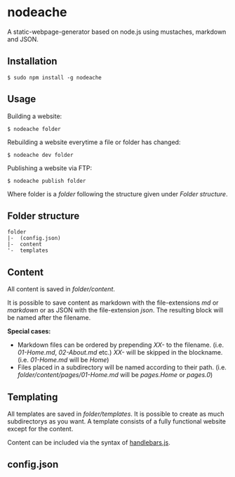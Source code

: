 nodeache
========

A static-webpage-generator based on node.js using mustaches, markdown and JSON.

Installation
------------

    $ sudo npm install -g nodeache
    
Usage
-----

Building a website:

    $ nodeache folder
    
Rebuilding a website everytime a file or folder has changed:

    $ nodeache dev folder
    
Publishing a website via FTP:

    $ nodeache publish folder
    
Where folder is a *folder* following the structure given under *Folder structure*.

Folder structure
----------------

    folder
    |-  (config.json)
    |-  content
    '-  templates
    
Content
-------

All content is saved in *folder/content*. 

It is possible to save content as markdown with the file-extensions *md* or *markdown* or as JSON with the file-extension *json*. The resulting block will be named after the filename.

**Special cases:**

* Markdown files can be ordered by prepending *XX-* to the filename. (i.e. *01-Home.md*, *02-About.md* etc.) *XX-* will be skipped in the blockname. (i.e. *01-Home.md* will be *Home*)
* Files placed in a subdirectory will be named according to their path. (i.e. *folder/content/pages/01-Home.md* will be *pages.Home* or *pages.0*)

Templating
----------

All templates are saved in *folder/templates*. It is possible to create as much subdirectorys as you want. A template consists of a fully functional website except for the content.

Content can be included via the syntax of [handlebars.js](http://handlebarsjs.com/).

config.json
-----------
